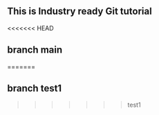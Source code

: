 ## This is Industry ready Git tutorial


<<<<<<< HEAD
## branch main
=======
## branch test1
>>>>>>> test1
